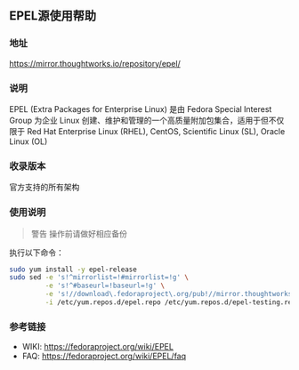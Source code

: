 ## EPEL源使用帮助


### 地址

https://mirror.thoughtworks.io/repository/epel/

### 说明

EPEL (Extra Packages for Enterprise Linux) 是由 Fedora Special Interest Group 为企业 Linux 创建、维护和管理的一个高质量附加包集合，适用于但不仅限于 Red Hat Enterprise Linux (RHEL), CentOS, Scientific Linux (SL), Oracle Linux (OL)

### 收录版本

官方支持的所有架构

### 使用说明

> 警告 操作前请做好相应备份

执行以下命令：

```bash
sudo yum install -y epel-release
sudo sed -e 's!^mirrorlist=!#mirrorlist=!g' \
         -e 's!^#baseurl=!baseurl=!g' \
         -e 's!//download\.fedoraproject\.org/pub!//mirror.thoughtworks.io/repository!g' \
         -i /etc/yum.repos.d/epel.repo /etc/yum.repos.d/epel-testing.repo
```

### 参考链接

- WIKI:	https://fedoraproject.org/wiki/EPEL
- FAQ:	https://fedoraproject.org/wiki/EPEL/faq
